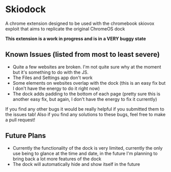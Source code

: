 # Skiodock
A chrome extension designed to be used with the chromebook skiovox exploit that aims to replicate the original ChromeOS dock

**This extension is a work in progress and is in a VERY buggy state**

## Known Issues (listed from most to least severe)
- Quite a few websites are broken. I'm not quite sure why at the moment but it's something to do with the JS.
- The Files and Settings app don't work
- Some elements on websites overlap with the dock (this is an easy fix but I don't have the energy to do it right now)
- The dock adds padding to the bottom of each page (pretty sure this is another easy fix, but again, I don't have the energy to fix it currently)

If you find any other bugs it would be really helpful if you submitted them to the issues tab! Also if you find any solutions to these bugs, feel free to make a pull request!

## Future Plans
- Currently the functionality of the dock is very limited, currently the only use being to glance at the time and date, in the future I'm planning to bring back a lot more features of the dock
- The dock will automatically hide and show itself in the future
